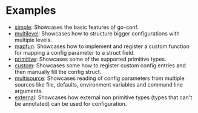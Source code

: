 # Examples

- [simple](simple/): Showcases the basic features of go-conf.
- [multilevel](multilevel/): Showcases how to structure bigger configurations with multiple levels.
- [mapfun](mapfun/): Showcases how to implement and register a custom function for mapping a config parameter to a struct field.
- [primitive](primitive/): Showcases some of the supported primitive types.
- [custom](custom/): Showcases some how to register custom config entries and then manually fill the config struct.
- [multisource](multisource/): Showcases reading of config parameters from multiple sources like file, defaults, environment variables and command line arguments.
- [external](external/): Showcases how external non primitive types (types that can't be annotated) can be used for configuration.
